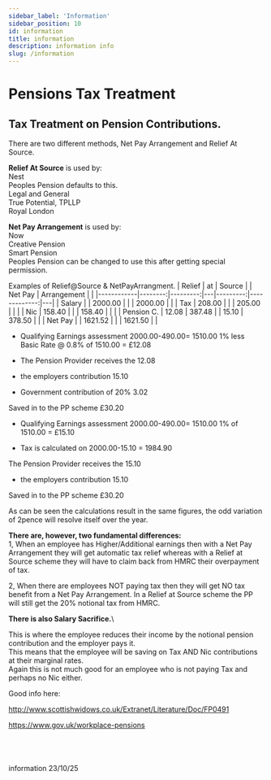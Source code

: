 ```yaml
---
sidebar_label: 'Information'
sidebar_position: 10
id: information
title: information
description: information info
slug: /information
---
```


# Pensions Tax Treatment

## Tax Treatment on Pension Contributions.



There are two different methods, Net Pay Arrangement and Relief At Source.

**Relief At Source** is used by:  
Nest  
Peoples Pension defaults to this.  
Legal and General  
True Potential, TPLLP  
Royal London

**Net Pay Arrangement** is used by:  
Now  
Creative Pension  
Smart Pension  
Peoples Pension can be changed to use this after getting special permission.

Examples of Relief@Source & NetPayArrangment.
| Relief     | at     | Source  |   | Net Pay | Arrangement |   |
|------------|--------:|---------:|---|---------:|-------------:|---|
| Salary     |        | 2000.00 |   |         | 2000.00     |   |
| Tax        | 208.00 |         |   | 205.00  |             |   |
| Nic        | 158.40 |         |   | 158.40  |             |   |
| Pension C. | 12.08  | 387.48  |   | 15.10   | 378.50      |   |
| Net Pay    |        | 1621.52 |   |         | 1621.50     |   |

* Qualifying Earnings assessment  2000.00-490.00= 1510.00
  1% less Basic Rate @ 0.8% of 1510.00 = £12.08

+ The Pension Provider receives the 12.08

+ the employers contribution 15.10

+ Government contribution of 20% 3.02

Saved in to the PP scheme              £30.20

* Qualifying Earnings assessment  2000.00-490.00= 1510.00
  1% of 1510.00 = £15.10

* Tax is calculated on 2000.00-15.10 = 1984.90

The Pension Provider receives the  15.10

+ the employers contribution           15.10

Saved in to the PP scheme              £30.20


As can be seen the calculations result in the same figures, the odd variation of 2pence will resolve itself over the year.

**There are, however, two fundamental differences:**  
  1, When an employee has Higher/Additional earnings then with a Net Pay Arrangement they will get automatic tax relief whereas with a Relief at Source scheme they will have to claim back from HMRC their overpayment of tax.

  2, When there are employees NOT paying tax then they will get NO tax benefit from a Net Pay Arrangement. In a Relief at Source scheme the PP will still get the 20% notional tax from HMRC.









**There is also Salary Sacrifice.**\

This is where the employee reduces their income by the notional pension contribution and the employer pays it.\
This means that the employee will be saving on Tax AND Nic contributions at their marginal rates.\
Again this is not much good for an employee who is not paying Tax and perhaps no Nic either.



Good info here:

http://www.scottishwidows.co.uk/Extranet/Literature/Doc/FP0491



https://www.gov.uk/workplace-pensions
<br/>
<br/>
<br/>
<br/>
<br/>
information 23/10/25
